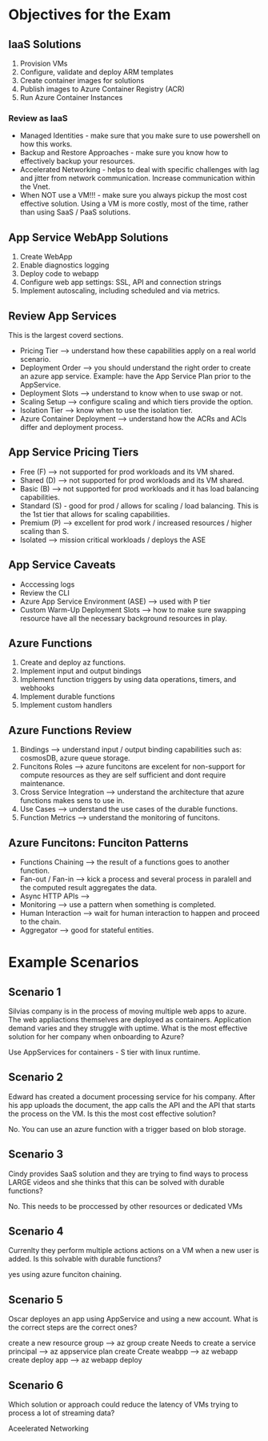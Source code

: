 # Objectives for the Exam

## IaaS Solutions
1. Provision VMs
2. Configure, validate and deploy ARM templates
3. Create container images for solutions
4. Publish images to Azure Container Registry (ACR)
5. Run Azure Container Instances

### Review as IaaS

- Managed Identities - make sure that you make sure to use powershell on how this works.
- Backup and Restore Approaches - make sure you know how to effectively backup your resources.
- Accelerated Networking - helps to deal with specific challenges with lag and jitter from network communication. Increase communication within the Vnet.
- When NOT use a VM!!! - make sure you always pickup the most cost effective solution. Using a VM is more costly, most of the time, rather than using SaaS / PaaS solutions.

## App Service WebApp Solutions

1. Create WebApp
2. Enable diagnostics logging
3. Deploy code to webapp
4. Configure web app settings: SSL, API and connection strings
5. Implement autoscaling, including scheduled and via metrics.

## Review App Services

This is the largest coverd sections.

- Pricing Tier --> understand how these capabilities apply on a real world scenario.
- Deployment Order --> you should understand the right order to create an azure app service. Example: have the App Service Plan prior to the AppService.
- Deployment Slots --> understand to know when to use swap or not.
- Scaling Setup --> configure scaling and which tiers provide the option.
- Isolation Tier --> know when to use the isolation tier.
- Azure Container Deployment --> understand how the ACRs and ACIs differ and deployment process.

## App Service Pricing Tiers
- Free (F) --> not supported for prod workloads and its VM  shared.
- Shared (D) --> not supported for prod workloads and its VM shared.
- Basic (B) --> not supported for prod workloads and it has load balancing capabilities.
- Standard (S) - good for prod / allows for scaling / load balancing. This is the 1st tier that allows for scaling capabilities.
- Premium (P) --> excellent for prod work / increased resources / higher scaling than S.
- Isolated --> mission critical workloads / deploys the ASE

## App Service Caveats

- Acccessing logs
- Review the CLI
- Azure App Service Environment (ASE) --> used with P tier
- Custom Warm-Up Deployment Slots --> how to make sure swapping resource have all the necessary background resources in play.

## Azure Functions

1. Create and deploy az functions.
2. Implement input and output bindings
3. Implement function triggers by using data operations, timers, and webhooks
4. Implement durable functions
5. Implement custom handlers

## Azure Functions Review

1. Bindings --> understand input / output binding capabilities such as: cosmosDB, azure queue storage.
2. Funcitons Roles --> azure funcitons are excelent for non-support for compute resources as they are self sufficient and dont require maintenance.
3. Cross Service Integration --> understand the architecture that azure functions makes sens to use in.
4. Use Cases --> understand the use cases of the durable functions.
5. Function Metrics --> understand the monitoring of funcitons.

## Azure Funcitons: Funciton Patterns

- Functions Chaining --> the result of a functions goes to another function.
- Fan-out / Fan-in --> kick a process and several process in paralell and the computed result aggregates the data.
- Async HTTP APIs -->
- Monitoring --> use a pattern when something is completed.
- Human Interaction --> wait for human interaction to happen and proceed to the chain.
- Aggregator --> good for stateful entities.


# Example Scenarios

## Scenario 1

Silvias company is in the process of moving multiple web apps to azure. The web appliactions themselves are deployed as containers. Application demand varies and they struggle with uptime. What is the most effective solution for her company when onboarding to Azure?

Use AppServices for containers - S tier with linux runtime.

## Scenario 2

Edward has created a document processing service for his company. After his app uploads the document, the app calls the API and the API that starts the process on the VM. Is this the most cost effective solution?

No. You can use an azure function with a trigger based on blob storage.

## Scenario 3

Cindy provides SaaS solution and they are trying to find ways to process LARGE videos and she thinks that this can be solved with durable functions?

No. This needs to be proccessed by other resources or dedicated VMs

## Scenario 4

Currenlty they perform multiple actions actions on a VM when a new user is added. Is this solvable with durable functions?

yes using azure funciton chaining.

## Scenario 5

Oscar deployes an app using AppService and using a new account. What is the correct steps are the correct ones?

create a new resource group --> az group create
Needs to create a service principal --> az appservice plan create
Create weabpp --> az webapp create
deploy app --> az webapp deploy

## Scenario 6

Which solution or approach could reduce the latency of VMs trying to process a lot of streaming data?

Aceelerated Networking

